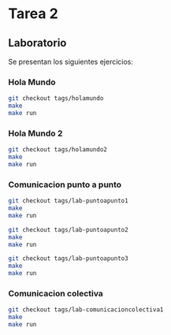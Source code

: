 # Tarea 2


## Laboratorio
Se presentan los siguientes ejercicios:

### Hola Mundo

```bash
git checkout tags/holamundo
make
make run
```

### Hola Mundo 2

```bash
git checkout tags/holamundo2
make
make run
```

### Comunicacion punto a punto
```bash
git checkout tags/lab-puntoapunto1
make
make run

git checkout tags/lab-puntoapunto2
make
make run

git checkout tags/lab-puntoapunto3
make
make run
```

### Comunicacion colectiva
```bash
git checkout tags/lab-comunicacioncolectiva1
make
make run
```
